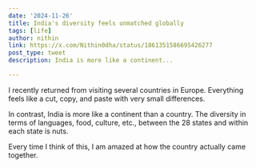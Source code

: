 ```yaml
---
date: '2024-11-26'
title: India's diversity feels unmatched globally
tags: [life]
author: nithin
link: https://x.com/Nithin0dha/status/1861351586695426277
post_type: tweet
description: India is more like a continent...

---
```


I recently returned from visiting several countries in Europe. Everything feels like a cut, copy, and paste with very small differences.

In contrast, India is more like a continent than a country. The diversity in terms of languages, food, culture, etc., between the 28 states and within each state is nuts.

Every time I think of this, I am amazed at how the country actually came together.
